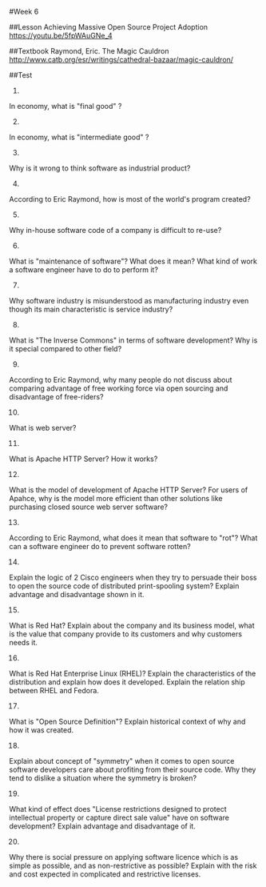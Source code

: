 #Week 6

##Lesson
Achieving Massive Open Source Project Adoption
https://youtu.be/5fpWAuGNe_4

##Textbook
Raymond, Eric. The Magic Cauldron
http://www.catb.org/esr/writings/cathedral-bazaar/magic-cauldron/

##Test

1)
In economy, what is "final good" ?


2)
In economy, what is "intermediate good" ?


3)
Why is it wrong to think software as industrial product?


4)
According to Eric Raymond, how is most of the world's program created?


5)
Why in-house software code of a company is difficult to re-use?


6)
What is "maintenance of software"? What does it mean? What kind of work a software engineer have to do to perform it?


7)
Why software industry is misunderstood as manufacturing industry even though its main characteristic is service industry?


8)
What is "The Inverse Commons" in terms of software development? Why is it special compared to other field?


9)
According to Eric Raymond, why many people do not discuss about comparing advantage of free working force via open sourcing and disadvantage of free-riders?


10)
What is web server?


11)
What is Apache HTTP Server? How it works?


12)
What is the model of development of Apache HTTP Server? For users of Apahce, why is the model more efficient than other solutions like purchasing closed source web server software?


13)
According to Eric Raymond, what does it mean that software to "rot"? What can a software engineer do to prevent software rotten?


14)
Explain the logic of 2 Cisco engineers when they try to persuade their boss to open the source code of distributed print-spooling system? Explain advantage and disadvantage shown in it.


15)
What is Red Hat? Explain about the company and its business model, what is the value that company provide to its customers and why customers needs it.


16)
What is Red Hat Enterprise Linux (RHEL)? Explain the characteristics of the distribution and explain how does it developed. Explain the relation ship between RHEL and Fedora.


17)
What is "Open Source Definition"? Explain historical context of why and how it was created.


18)
Explain about concept of "symmetry" when it comes to open source software developers care about profiting from their source code. Why they tend to dislike a situation where the symmetry is broken?


19)
What kind of effect does "License restrictions designed to protect intellectual property or capture direct sale value" have on software development? Explain advantage and disadvantage of it.


20)
Why there is social pressure on applying software licence which is as simple as possible, and as non-restrictive as possible? Explain with the risk and cost expected in complicated and restrictive licenses.

